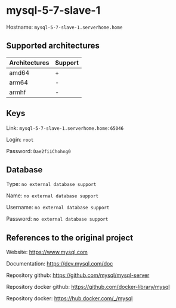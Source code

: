 # mysql-5-7-slave-1

Hostname: `mysql-5-7-slave-1.serverhome.home`

## Supported architectures

| Architectures | Support |
| :------------ | :------ |
| amd64         | +       |
| arm64         | -       |
| armhf         | -       |

## Keys

Link: `mysql-5-7-slave-1.serverhome.home:65046`

Login: `root`

Password: `Dae2fiiChohng0`

## Database

Type: `no external database support`

Name: `no external database support`

Username: `no external database support`

Password: `no external database support`

## References to the original project

Website: https://www.mysql.com

Documentation: https://dev.mysql.com/doc

Repository github: https://github.com/mysql/mysql-server

Repository docker github: https://github.com/docker-library/mysql

Repository docker: https://hub.docker.com/_/mysql